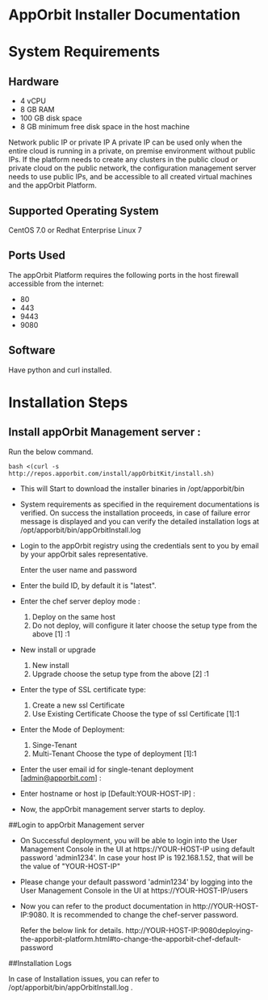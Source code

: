 AppOrbit Installer Documentation
=================================

# System Requirements

## Hardware

- 4 vCPU
- 8 GB RAM
- 100 GB disk space
- 8 GB minimum free disk space in the host machine

Network public IP or private IP
A private IP can be used only when the entire cloud is running in a private, on premise environment without public IPs. If the platform needs to create any clusters in the public cloud or private cloud on the public network, the configuration management server needs to use public IPs, and be accessible to all created virtual machines and the appOrbit Platform.

## Supported Operating System

CentOS 7.0 or Redhat Enterprise Linux 7

## Ports Used
The appOrbit Platform requires the following ports in the host firewall accessible from the internet:
- 80
- 443
- 9443
- 9080 

## Software

Have python and curl installed.

# Installation Steps

## Install appOrbit Management server :

Run the below command.

```
bash <(curl -s http://repos.apporbit.com/install/appOrbitKit/install.sh)
```

* This will Start to download the installer binaries in /opt/apporbit/bin

* System requirements as specified in the requirement documentations is verified. On success the installation proceeds, in case of failure error message is displayed and you can verify the detailed installation logs at /opt/apporbit/bin/appOrbitInstall.log

* Login to the appOrbit registry using the credentials sent to you by email by your appOrbit sales representative.
	
     Enter the user name and password
		
* Enter the build ID, by default it is "latest".
	
* Enter the chef server deploy mode :
   1. Deploy on the same host
   2. Do not deploy, will configure it later
   choose the setup type from the above [1] :1

* New install or upgrade
   1. New install
   2. Upgrade
   choose the setup type from the above [2] :1
		
* Enter the type of SSL certificate type:
   1. Create a new ssl Certificate
   2. Use Existing Certificate
   Choose the type of ssl Certificate [1]:1

* Enter the Mode of Deployment:
   1. Singe-Tenant
   2. Multi-Tenant
   Choose the type of deployment [1]:1

* Enter the user email id for single-tenant deployment [admin@apporbit.com] :
	
* Enter hostname or host ip [Default:YOUR-HOST-IP] :
	
* Now, the appOrbit management server starts to deploy.

##Login to appOrbit Management server

* On Successful deployment, you will be able to login into the User Management Console in the UI at https://YOUR-HOST-IP using default password 'admin1234'. 
   In case your host IP is 192.168.1.52, that will be the value of "YOUR-HOST-IP" 
 
* Please change your default password 'admin1234' by logging into the User Management Console in the UI at https://YOUR-HOST-IP/users

* Now you can refer to the product documentation in  http://YOUR-HOST-IP:9080. It is recommended to change the chef-server password. 

   Refer the below link for details.
   http://YOUR-HOST-IP:9080deploying-the-apporbit-platform.html#to-change-the-apporbit-chef-default-password 

##Installation Logs

In case of Installation issues, you can refer to /opt/apporbit/bin/appOrbitInstall.log .

